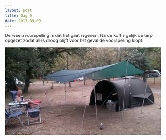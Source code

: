 ```yaml
---
layout: post
title: Dag 9
date: 2017-09-09
---
```


De weersvoorspelling is dat het gaat regenen. Na de koffie gelijk de tarp opgezet zodat alles droog blijft voor het geval de voorspelling klopt.<br> 

![Camping Laborde 1.](https://github.com/Prudento-NL/2017-09-frankrijk/blob/master/images/dag9.jpg?raw=true)